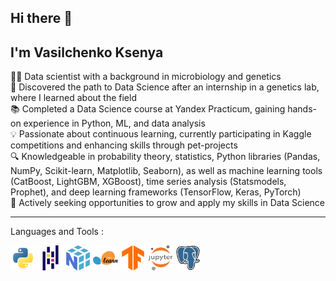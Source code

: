 ## Hi there 👋
## I'm Vasilchenko Ksenya 
👩‍💻 Data scientist with a background in microbiology and genetics  
🔬 Discovered the path to Data Science after an internship in a genetics lab, where I learned about the field  
📚 Completed a Data Science course at Yandex Practicum, gaining hands-on experience in Python, ML, and data analysis  
💡 Passionate about continuous learning, currently participating in Kaggle competitions and enhancing skills through pet-projects  
🔍 Knowledgeable in probability theory, statistics, Python libraries (Pandas, NumPy, Scikit-learn, Matplotlib, Seaborn), as well as machine learning tools (CatBoost, LightGBM, XGBoost), time series analysis (Statsmodels, Prophet), and deep learning frameworks (TensorFlow, Keras, PyTorch)  
🌱 Actively seeking opportunities to grow and apply my skills in Data Science

---
Languages and Tools : 
<p align="left">
  <img src="https://raw.githubusercontent.com/devicons/devicon/master/icons/python/python-original.svg" alt="Python" width="40" height="40"/>
  <img src="https://raw.githubusercontent.com/devicons/devicon/master/icons/pandas/pandas-original.svg" alt="Pandas" width="40" height="40"/>
  <img src="https://raw.githubusercontent.com/devicons/devicon/master/icons/numpy/numpy-original.svg" alt="NumPy" width="40" height="40"/>
  <img src="https://github.com/devicons/devicon/blob/master/icons/scikitlearn/scikitlearn-original.svg" alt="scikit-learn" width="40" height="40"/>
  <img src="https://raw.githubusercontent.com/devicons/devicon/master/icons/tensorflow/tensorflow-original.svg" alt="TensorFlow" width="40" height="40"/>
  <img src="https://github.com/devicons/devicon/blob/master/icons/jupyter/jupyter-original-wordmark.svg" alt="jupyter" width="40" height="40"/>
  <img src="https://github.com/devicons/devicon/blob/master/icons/postgresql/postgresql-original.svg" alt="postgresql" width="40" height="40"/>
</p>

